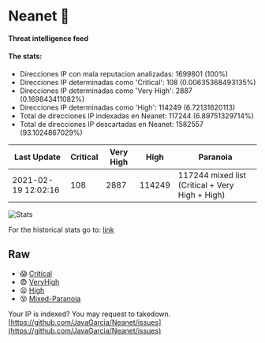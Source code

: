 # Neanet :hocho:
#### Threat intelligence feed
#### The stats:

- Direcciones IP con mala reputacion analizadas: 1699801 (100%)
- Direcciones IP determinadas como 'Critical':  108 (0.00635368493135%)
- Direcciones IP determinadas como 'Very High':  2887 (0.169843411082%)
- Direcciones IP determinadas como 'High':  114249 (6.72131620113)
- Total de direcciones IP indexadas en Neanet:  117244 (6.89751329714%)
- Total de direcciones IP descartadas en Neanet:  1582557 (93.1024867029%)

| Last Update | Critical | Very High | High | Paranoia |
| --- | --- | --- | --- | --- |
| 2021-02-19 12:02:16 | 108 | 2887 | 114249 | 117244 mixed list (Critical + Very High + High)|

![Stats](https://docs.google.com/spreadsheets/d/e/2PACX-1vSnaNMIXVabIpDJjufMlzH7poXnshF3mgd8Is1g9ytUEzVsP5my4Trn8f-xkoLLQ38xpL3HtmUexLo6/pubchart?oid=501124687&format=image)

For the historical stats go to: [link](/stats.csv)
## Raw
- :scream: [Critical](https://raw.githubusercontent.com/JavaGarcia/Neanet/master/blacklists/neanet_critical.txt)
- :fearful: [VeryHigh](https://raw.githubusercontent.com/JavaGarcia/Neanet/master/blacklists/neanet_veryHigh.txtt)
- :frowning: [High](https://raw.githubusercontent.com/JavaGarcia/Neanet/master/blacklists/neanet_high.txt)
- :dizzy_face: [Mixed-Paranoia](https://raw.githubusercontent.com/JavaGarcia/Neanet/master/blacklists/neanet_all.txt)


Your IP is indexed? You may request to takedown. [https://github.com/JavaGarcia/Neanet/issues](https://github.com/JavaGarcia/Neanet/issues)




















































































































































































































































































































































































































































































































































































































































































































































































































































































































































































































































































































































































































































































































































































































































































































































































































































































































































































































































































































































































































































































































































































































































































































































































































































































































































































































































































































































































































































































































































































































































































































































































































































































































































































































































































































































































































































































































































































































































































































































































































































































































































































































































































































































































































































































